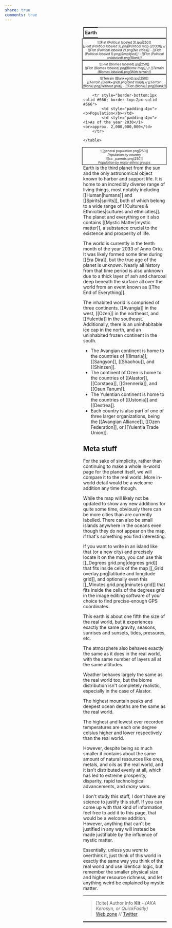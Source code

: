 ```yaml
---
share: true
comments: true
---
```

<div style="float:right; clear:right; width:260px; margin:0 0 0 14; border-collapse:collapse">
  <table style="float:right; clear:right; width:260px; margin:0 0 0 14; border:2px solid #666; line-height:1.5; border-collapse:collapse; font-size:smaller">
	<tr>
		<th colspan="2" style="border-bottom:2px solid #666; font-size:larger; padding:4px; text-align:center">Earth</th>
	</tr></table>
	</div>

 <span align="center" style="float:right; clear:right; width:260px; margin:0 0 0 14; padding:4 0 0 0; border:2px solid #666; border-collapse:collapse; font-size:10px">![[Flat (Political labeled 3).jpg|250]]<br><i>[[Flat (Political labeled 3).png|Political map (2033)]] // [[Flat (Political labeled 2).png|No cities]] - [[Flat (Political labeled 1).png|Simplified]] - [[Flat (Political unlabeled).png|Blank]]</i></span>
  
 <span align="center" style="float:right; clear:right; width:260px; margin:0 0 0 14; padding:4 0 0 0; border:2px solid #666; border-collapse:collapse; font-size:10px">![[Flat (Biomes labeled).jpg|250]]<br><i>[[Flat (Biomes labeled).png|Biome map]] // [[Terrain (Biomes labeled).png|With terrain]]</i></span>
  
 <span align="center" style="float:right; clear:right; width:260px; margin:0 0 0 14; padding:4 0 0 0; border:2px solid #666; border-collapse:collapse; font-size:10px">![[Terrain (Blank+grid).jpg|250]]<br><i>[[Terrain (Blank+grid).png|Grid map]] // [[Terrain (Blank).png|Without grid]] - [[Flat (Blank)2.png|Blank]]</i></span>

  <div style="float:right; clear:right; width:260px; margin:0 0 0 14; border-collapse:collapse">
    <table style="float:right; clear:right; width:260px; margin:0 0 0 14; border:2px solid #666; line-height:1.5; border-collapse:collapse; font-size:smaller">
	
		<tr style="border-bottom:1px solid #666; border-top:2px solid #666">
			<td style="padding:4px"><b>Population</b></td>
			<td style="padding:4px"><i>As of the year 2030</i><br>approx. 2,000,000,000</td>
		</tr>
	
    </table>
  </div>

  <span align="center" style="float:right; clear:right; width:260px; margin:0 0 0 14; padding:4 0 0 0; border-right:2px solid #666; border:2px solid #666; border-collapse:collapse; font-size:10px">![[general population.png|250]]<br><i>Population by country</i><br>![[cc _parents.png|250]]<br><i>Population by major ethnic groups</i></span>

Earth is the third planet from the sun and the only astronomical object known to harbor and support life. It is home to an incredibly diverse range of living things, most notably including [[Human|humans]] and [[Spirits|spirits]], both of which belong to a wide range of [[Cultures & Ethnicities|cultures and ethnicities]]. The planet and everything on it also contains [[Mystic Matter|mystic matter]], a substance crucial to the existence and prosperity of life.

The world is currently in the tenth month of the year 2033 of Anno Ortu. It was likely formed some time during [[Era Dira]], but the true age of the planet is unknown. Nearly all history from that time period is also unknown due to a thick layer of ash and charcoal deep beneath the surface all over the world from an event known as [[The End of Everything]].

The inhabited world is comprised of three continents. [[Avangia]] in the west, [[Ozen]] in the northeast, and [[Yulentia]] in the southeast. Additionally, there is an uninhabitable ice cap in the north, and an uninhabited frozen continent in the south.
	
- The Avangian continent is home to the countries of [[Ilmaria]], [[Sangyon]], [[Shaohou]], and [[Shinzen]].
- The continent of Ozen is home to the countries of [[Alastor]], [[Corstaea]], [[Grenneria]], and [[Osun Tanum]].
- The Yulentian continent is home to the countries of [[Ustonia]] and [[Destrea]].
- Each country is also part of one of three larger organizations, being the [[Avangian Alliance]], [[Ozen Federation]], or [[Yulentia Trade Union]].

## Meta stuff

For the sake of simplicity, rather than continuing to make a whole in-world page for the planet itself, we will compare it to the real world. More in-world detail would be a welcome addition any time though.

While the map will likely not be updated to show any new additions for quite some time, obviously there can be more cities than are currently labelled. There can also be small islands anywhere in the oceans even though they do not appear on the map, if that's something you find interesting.

If you want to write in an island like that (or a new city) and precisely locate it on the map, you can use this [[_Degrees grid.png|degrees grid]] that fits inside cells of the map [[_Grid overlay.png|latitude and longitude grid]], and optionally even this [[_Minutes grid.png|minutes grid]] that fits inside the cells of the degrees grid in the image editing software of your choice to find precise-enough GPS coordinates.

This earth is about one fifth the size of the real world, but it experiences exactly the same gravity, seasons, sunrises and sunsets, tides, pressures, etc.

The atmosphere also behaves exactly the same as it does in the real world, with the same number of layers all at the same altitudes.

Weather behaves largely the same as the real world too, but the biome distribution isn't completely realistic, especially in the case of Alastor.

The highest mountain peaks and deepest ocean depths are the same as the real world.

The highest and lowest ever recorded temperatures are each one degree celsius higher and lower respectively than the real world.

However, despite being so much smaller it contains about the same amount of natural resources like ores, metals, and oils as the real world, and it isn't distributed evenly at all, which has led to extreme prosperity, disparity, rapid technological advancements, and *many* wars.

I don't study this stuff, I don't have any science to justify this stuff. If you can come up with that kind of information, feel free to add it to this page, that would be a welcome addition. However, anything that can't be justified in any way will instead be made justifiable by the influence of mystic matter.

Essentially, unless you *want* to overthink it, just think of this world in exactly the same way you think of the real world and use identical logic, but remember the smaller physical size and higher resource richness, and let anything weird be explained by mystic matter.

-----
> [!cite] Author info
> **Kit** - *(AKA Kerosyn, or QuickFastly)*\
> [Web zone](https://kitabe.link) // [Twitter](https://twitter.com/Kerosyn_)